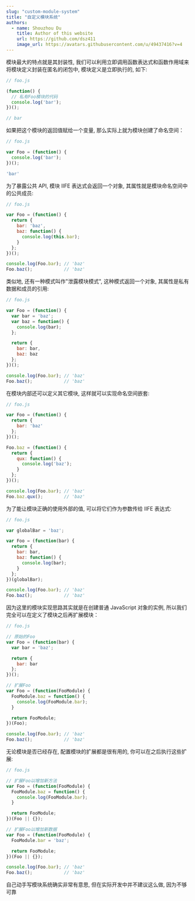 ```yaml
---
slug: "custom-module-system"
title: "自定义模块系统"
authors:
  - name: Shouzhou Du
    title: Author of this website
    url: https://github.com/dsz411
    image_url: https://avatars.githubusercontent.com/u/49437416?v=4
---
```


模块最大的特点就是其封装性, 我们可以利用立即调用函数表达式和函数作用域来将模块定义封装在匿名的闭包中, 模块定义是立即执行的, 如下:

```javascript
// foo.js

(function() {
  // 私有Foo模块的代码
  console.log('bar');
})();

// bar
```

<!--truncate-->

如果把这个模块的返回值赋给一个变量, 那么实际上就为模块创建了命名空间：

```javascript
// foo.js

var Foo = (function() {
  console.log('bar');
})();

'bar'
```

为了暴露公共 API, 模块 IIFE 表达式会返回一个对象, 其属性就是模块命名空间中的公共成员:

```javascript
// foo.js

var Foo = (function() {
  return {
    bar: 'baz',
    baz: function() {
      console.log(this.bar);
    }
  };
})();

console.log(Foo.bar); // 'baz'
Foo.baz();            // 'baz'
```

类似地, 还有一种模式叫作"泄露模块模式", 这种模式返回一个对象, 其属性是私有数据和成员的引用:

```javascript
// foo.js

var Foo = (function() {
  var bar = 'baz';
  var baz = function() {
    console.log(bar);
  };

  return {
    bar: bar,
    baz: baz
  };
})();

console.log(Foo.bar); // 'baz'
Foo.baz();            // 'baz'
```

在模块内部还可以定义其它模块, 这样就可以实现命名空间嵌套:

```javascript
// foo.js

var Foo = (function() {
  return {
    bar: 'baz'
  };
})();

Foo.baz = (function() {
  return {
    qux: function() {
      console.log('baz');
    }
  };
})();

console.log(Foo.bar); // 'baz'
Foo.baz.qux();        // 'baz'
```

为了能让模块正确的使用外部的值, 可以将它们作为参数传给 IIFE 表达式:

```javascript
// foo.js

var globalBar = 'baz';

var Foo = (function(bar) {
  return {
    bar: bar,
    baz: function() {
      console.log(bar);
    }
  };
})(globalBar);

console.log(Foo.bar); // 'baz'
Foo.baz();            // 'baz'
```

因为这里的模块实现思路其实就是在创建普通 JavaScript 对象的实例, 所以我们完全可以在定义了模块之后再扩展模块：

```javascript
// foo.js

// 原始的Foo
var Foo = (function(bar) {
  var bar = 'baz';

  return {
    bar: bar
  };
})();

// 扩展Foo
var Foo = (function(FooModule) {
  FooModule.baz = function() {
    console.log(FooModule.bar);
  }

  return FooModule;
})(Foo);

console.log(Foo.bar); // 'baz'
Foo.baz();            // 'baz'
```

无论模块是否已经存在, 配置模块的扩展都是很有用的, 你可以在之后执行这些扩展:

```javascript
// foo.js

// 扩展Foo以增加新方法
var Foo = (function(FooModule) {
  FooModule.baz = function() {
    console.log(FooModule.bar);
  }

  return FooModule;
})(Foo || {});

// 扩展Foo以增加新数据
var Foo = (function(FooModule) {
  FooModule.bar = 'baz';

  return FooModule;
})(Foo || {});

console.log(Foo.bar); // 'baz'
Foo.baz();            // 'baz'
```

自己动手写模块系统确实非常有意思, 但在实际开发中并不建议这么做, 因为不够可靠

